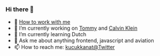 ### Hi there 👋

- 📜 [How to work with me](howtowork.md)
- 🔭 I’m currently working on [Tommy](https://tommy.com) and [Calvin Klein](https://calvinklein.com)
- 🌱 I’m currently learning Dutch 
- 💬 Ask me about anything frontend, javascript and aviation 
- 📫 How to reach me: [kucukkanat@Twitter](twitter.com/kucukkanat)

